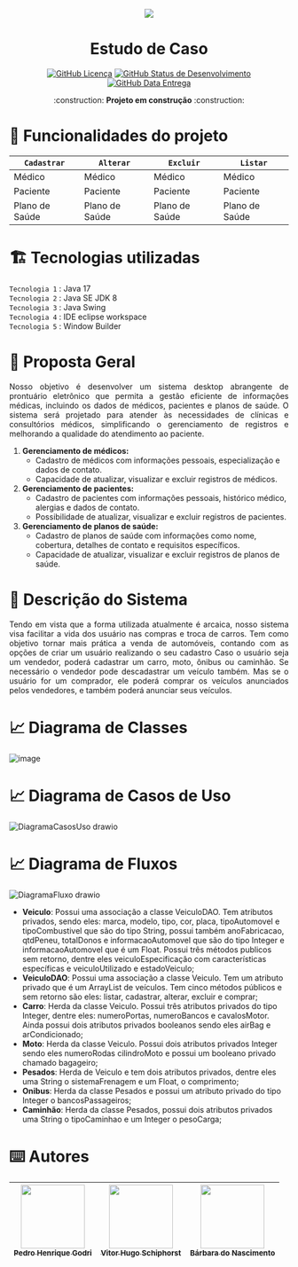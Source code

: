 <p align="center">
  <img ![Estudo De Caso - Java] src="https://github.com/GaspSoft/Virtual-Medic/assets/86849487/56dd41c5-489e-4fe4-8273-27fda192fb13">
</p>

<h1 align="center"> Estudo de Caso </h1>

<p align="center"><a href="https://github.com/pedrogodri/estudo-de-caso/blob/main/LICENSE"><img alt="GitHub Licença" src="https://img.shields.io/badge/License-CC0--1.0-blue"></a>
<a href="https://github.com/pedrogodri/estudo-de-caso/blob/main/STATUS"><img alt="GitHub Status de Desenvolvimento" src="https://img.shields.io/badge/Status-Desenvolvimento-blue"></a>
<a href="https://github.com/pedrogodri/estudo-de-caso/blob/main/RELEASE-DATE"><img alt="GitHub Data Entrega" src="https://img.shields.io/badge/Release%20Date-Dezembro-blue"></a></p>
<p align="center"> :construction: <b>Projeto em construção</b> :construction: </p>

# :hammer: Funcionalidades do projeto

| `Cadastrar` | `Alterar` | `Excluir` | `Listar`
| --- | --- | --- | --- | 
| Médico | Médico | Médico | Médico |
| Paciente | Paciente | Paciente | Paciente |
| Plano de Saúde | Plano de Saúde | Plano de Saúde | Plano de Saúde |

# 🏗️ Tecnologias utilizadas
`Tecnologia 1` : Java 17</br>
`Tecnologia 2` : Java SE JDK 8</br>
`Tecnologia 3` : Java Swing</br>
`Tecnologia 4` : IDE eclipse workspace</br>
`Tecnologia 5` : Window Builder</br>

# 📝 Proposta Geral
<p align="justify">Nosso objetivo é desenvolver um sistema desktop abrangente de prontuário eletrônico que permita a gestão eficiente de informações médicas, incluindo os dados de médicos, pacientes e planos de saúde. O sistema será projetado para atender às necessidades de clínicas e consultórios médicos, simplificando o gerenciamento de registros e melhorando a qualidade do atendimento ao paciente.</p>

1. **Gerenciamento de médicos:**
    - Cadastro de médicos com informações pessoais, especialização e dados de contato.
    - Capacidade de atualizar, visualizar e excluir registros de médicos.
2. **Gerenciamento de pacientes:**
    - Cadastro de pacientes com informações pessoais, histórico médico, alergias e dados de contato.
    - Possibilidade de atualizar, visualizar e excluir registros de pacientes.
3. **Gerenciamento de planos de saúde:**
    - Cadastro de planos de saúde com informações como nome, cobertura, detalhes de contato e requisitos específicos.
    - Capacidade de atualizar, visualizar e excluir registros de planos de saúde.

# 📃 Descrição do Sistema
<p align="justify">Tendo em vista que a forma utilizada atualmente é arcaica, nosso sistema visa facilitar a vida dos usuário nas compras e troca de carros. Tem como objetivo tornar mais prática a venda de automóveis, contando com as opções de criar um usuário realizando o seu cadastro Caso o usuário seja um vendedor, poderá cadastrar um carro, moto, ônibus ou caminhão. Se necessário o vendedor pode descadastrar um veículo também. Mas se o usuário for um comprador, ele poderá comprar os veículos anunciados pelos vendedores, e também poderá anunciar seus veículos.</p>

# 📈 Diagrama de Classes
<p align="center">

![image](https://github.com/pedrogodri/estudo-de-caso/assets/86849487/c3508f85-533a-4a58-8454-51deb4e2b297)
  
# 📈 Diagrama de Casos de Uso
<p align="center">
  
![DiagramaCasosUso drawio](https://github.com/GaspSoft/Virtual-Medic/assets/86849487/7fda6001-e3fe-4dad-801c-410a589cbb1f)

  
# 📈 Diagrama de Fluxos
<p align="center">

![DiagramaFluxo drawio](https://github.com/GaspSoft/Virtual-Medic/assets/86849487/1585ea69-7e5d-4f5f-965e-68acb924e9c5)


</p>
<ul>
  <li><b>Veiculo</b>: Possui uma associação a classe VeiculoDAO. Tem atributos privados, sendo eles: marca, modelo, tipo, cor, placa, tipoAutomovel e tipoCombustivel que são do tipo String, possui também anoFabricacao, qtdPeneu, totalDonos e informacaoAutomovel que são do tipo Integer e informacaoAutomovel que é um Float. Possui três métodos publicos sem retorno, dentre eles veiculoEspecificação com características específicas e veiculoUtilizado e estadoVeiculo;
  <li><b>VeiculoDAO</b>: Possui uma associação a classe Veiculo. Tem um atributo privado que é um ArrayList de veículos. Tem cinco métodos públicos e sem retorno são eles: listar, cadastrar, alterar, excluir e comprar;
  <li><b>Carro</b>: Herda da classe Veiculo. Possui três atributos privados do tipo Integer, dentre eles: numeroPortas, numeroBancos e cavalosMotor. Ainda possui dois atributos privados booleanos sendo eles airBag e arCondicionado;
  <li><b>Moto</b>: Herda da classe Veiculo. Possui dois atributos privados Integer sendo eles numeroRodas cilindroMoto e possui um booleano privado chamado bagageiro;
  <li><b>Pesados</b>: Herda de Veiculo e tem dois atributos privados, dentre eles uma String o sistemaFrenagem e um Float, o comprimento;
  <li><b>Onibus</b>: Herda da classe Pesados e possui um atributo privado do tipo Integer o bancosPassageiros;
  <li><b>Caminhão</b>: Herda da classe Pesados, possui dois atributos privados uma String o tipoCaminhao e um Integer o pesoCarga;
</ul>

# ⌨️ Autores
| [<img src="https://avatars.githubusercontent.com/u/86849487?v=4" width=115><br><sub>Pedro Henrique Godri</sub>](https://github.com/pedrogodri) | [<img src="https://avatars.githubusercontent.com/u/111302374?v=4" width=115><br><sub>Vitor Hugo Schiphorst</sub>](https://github.com/VitorSchiphorst) |  [<img src="https://avatars.githubusercontent.com/u/114950761?v=4" width=115><br><sub>Bárbara do Nascimento</sub>](https://github.com/BahNasc) |
| :---: | :---: | :---:










